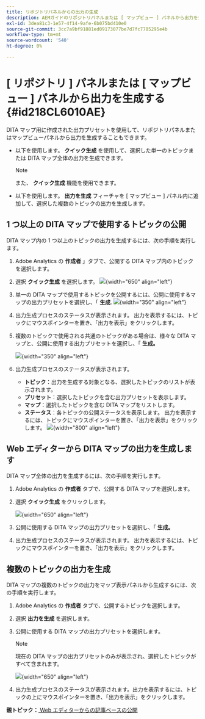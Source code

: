 ```yaml
---
title: リポジトリパネルからの出力の生成
description: AEMガイドのリポジトリパネルまたは [ マップビュー ] パネルから出力を生成します。 1 つ以上の DITA マップで使用するトピックを公開する方法、または複数のトピックの出力を生成する方法を説明します。
exl-id: 3dea81c3-1e57-4f14-9afe-6b075bd410e0
source-git-commit: 3cc7a9bf91881ed09173077be7d7fc7705295e4b
workflow-type: tm+mt
source-wordcount: '540'
ht-degree: 0%

---
```


# [ リポジトリ ] パネルまたは [ マップビュー ] パネルから出力を生成する {#id218CL6010AE}

DITA マップ用に作成された出力プリセットを使用して、リポジトリパネルまたはマップビューパネルから出力を生成することもできます。

- 以下を使用します。 **クイック生成** を使用して、選択した単一のトピックまたは DITA マップ全体の出力を生成できます。

  >[!NOTE]
  >
  > また、 **クイック生成** 機能を使用できます。

- 以下を使用します。 **出力を生成** フィーチャを [ マップビュー ] パネル内に追加して、選択した複数のトピックの出力を生成します。

## 1 つ以上の DITA マップで使用するトピックの公開

DITA マップ内の 1 つ以上のトピックの出力を生成するには、次の手順を実行します。

1. Adobe Analytics の **作成者** 」タブで、公開する DITA マップ内のトピックを選択します。

1. 選択 **クイック生成** を選択します。
   ![](images/select-topic-options-menu_cs.png){width="650" align="left"}

1. 単一の DITA マップで使用するトピックを公開するには、公開に使用するマップの出力プリセットを選択し、「 **生成**.
   ![](images/select-preset_cs.png){width="350" align="left"}

1. 出力生成プロセスのステータスが表示されます。 出力を表示するには、トピックにマウスポインターを置き、「出力を表示」をクリックします。

1. 複数のトピックで使用される共通のトピックがある場合は、様々な DITA マップと、公開に使用する出力プリセットを選択し、「 **生成。**

   ![](images/select-preset-multiple-maps_cs.png){width="350" align="left"}

1. 出力生成プロセスのステータスが表示されます。

   - **トピック**：出力を生成する対象となる、選択したトピックのリストが表示されます。
   - **プリセット**：選択したトピックを含む出力プリセットを表示します。
   - **マップ**：選択したトピックを含む DITA マップをリストします。
   - **ステータス**：各トピックの公開ステータスを表示します。
出力を表示するには、トピックにマウスポインターを置き、「出力を表示」をクリックします。
     ![](images/output-multiple-maps_cs.png){width="800" align="left"}


## Web エディターから DITA マップの出力を生成します

DITA マップ全体の出力を生成するには、次の手順を実行します。

1. Adobe Analytics の **作成者** タブで、公開する DITA マップを選択します。

1. 選択 **クイック生成** をクリックします。

   ![](images/select-map-options-menu_cs.png){width="650" align="left"}

1. 公開に使用する DITA マップの出力プリセットを選択し、「 **生成。**

1. 出力生成プロセスのステータスが表示されます。 出力を表示するには、トピックにマウスポインターを置き、「出力を表示」をクリックします。


## 複数のトピックの出力を生成

DITA マップの複数のトピックの出力をマップ表示パネルから生成するには、次の手順を実行します。

1. Adobe Analytics の **作成者** タブで、公開するトピックを選択します。

1. 選択 **出力を生成** を選択します。

1. 公開に使用する DITA マップの出力プリセットを選択します。

   >[!NOTE]
   >
   > 現在の DITA マップの出力プリセットのみが表示され、選択したトピックがすべて含まれます。

   ![](images/generate-output-multiple-topics_cs.png){width="650" align="left"}

1. 出力生成プロセスのステータスが表示されます。出力を表示するには、トピックの上にマウスポインターを置き、「出力を表示」をクリックします。


**親トピック：**[ Web エディターからの記事ベースの公開](web-editor-article-publishing.md)
